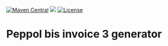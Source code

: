 [![Maven Central](https://maven-badges.herokuapp.com/maven-central/no.digipost/peppol-bis-invoice-3-generator/badge.svg)](https://maven-badges.herokuapp.com/maven-central/no.digipost/peppol-bis-invoice-3-generator)
![](https://github.com/digipost/digipost-micrometer-prometheus/workflows/Build%20and%20deploy/badge.svg)
[![License](https://img.shields.io/badge/license-Apache%202-blue)](https://github.com/digipost/peppol-bis-invoice-3-generator/blob/master/LICENCE)

# Peppol bis invoice 3 generator

